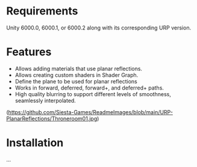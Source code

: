 # Requirements

Unity 6000.0, 6000.1, or 6000.2 along with its corresponding URP version.

# Features

* Allows adding materials that use planar reflections.
* Allows creating custom shaders in Shader Graph.
* Define the plane to be used for planar reflections
* Works in forward, deferred, forward+, and deferred+ paths.
* High quality blurring to support different levels of smoothness, seamlessly interpolated.

(https://github.com/Siesta-Games/ReadmeImages/blob/main/URP-PlanarReflections/Throneroom01.jpg)

# Installation

...
